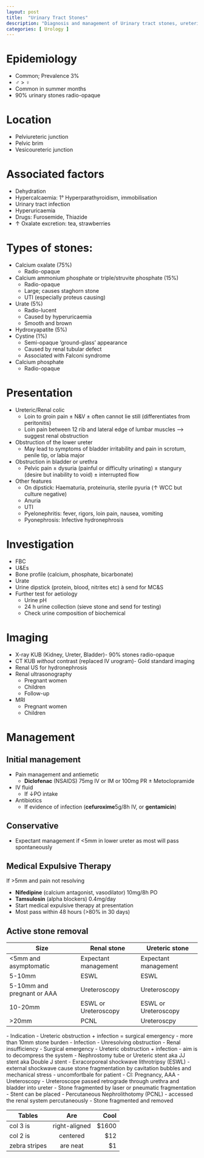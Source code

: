 ```yaml
---
layout: post
title:  "Urinary Tract Stones"
description: "Diagnosis and management of Urinary tract stones, ureteric stones, renal stones "
categories: [ Urology ]
---
```


# Epidemiology
- Common; Prevalence 3%
- ♂ > ♀
- Common in summer months
- 90% urinary stones radio-opaque

# Location
- Pelviureteric junction
- Pelvic brim
- Vesicoureteric junction

# Associated factors
- Dehydration
- Hypercalcaemia: 1° Hyperparathyroidism, immobilisation
- Urinary tract infection
- Hyperuricaemia
- Drugs: Furosemide, Thiazide
- ↑ Oxalate excretion: tea, strawberries

# Types of stones:
- Calcium oxalate (75%)
    - Radio-opaque
- Calcium ammonium phosphate or triple/struvite phosphate (15%)
    - Radio-opaque
    - Large; causes staghorn stone
    - UTI (especially proteus causing)
- Urate (5%)
    - Radio-lucent
    - Caused by hyperuricaemia
    - Smooth and brown
- Hydroxyapatite (5%)
- Cystine (1%)
    - Semi-opaque ‘ground-glass’ appearance
    - Caused by renal tubular defect
    - Associated with Falconi syndrome
- Calcium phosphate
    - Radio-opaque

# Presentation
- Ureteric/Renal colic
    - Loin to groin pain ± N&V ± often cannot lie still (differentiates from peritonitis)
    - Loin pain between 12 rib and lateral edge of lumbar muscles —> suggest renal obstruction
- Obstruction of the lower ureter
    - May lead to symptoms of bladder irritability and pain in scrotum, penile tip, or labia major
- Obstruction in bladder or urethra
    - Pelvic pain ± dysuria (painful or difficulty urinating) ± stangury (desire but inability to void) ± interrupted flow
- Other features
    - On dipstick: Haematuria, proteinuria, sterile pyuria (↑ WCC but culture negative)
    - Anuria
    - UTI
    - Pyelonephritis: fever, rigors, loin pain, nausea, vomiting
    - Pyonephrosis: Infective hydronephrosis

# Investigation
- FBC
- U&Es
- Bone profile (calcium, phosphate, bicarbonate)
- Urate
- Urine dipstick (protein, blood, nitrites etc) à send for MC&S
- Further test for aetiology
    - Urine pH
    - 24 h urine collection (sieve stone and send for testing)
    - Check urine composition of biochemical

# Imaging
- X-ray KUB (Kidney, Ureter, Bladder)- 90% stones radio-opaque
- CT KUB *without* contrast (replaced IV urogram)- Gold standard imaging
- Renal US for hydronephrosis
- Renal ultrasonography
    - Pregnant women
    - Children
    - Follow-up
- MRI
    - Pregnant women
    - Children

# Management

## Initial management
- Pain management and antiemetic
    - **Diclofenac** (NSAIDS) 75mg IV or IM or 100mg PR ± Metoclopramide
- IV fluid
    - If ↓PO intake
- Antibiotics
    - If evidence of infection (**cefuroxime**5g/8h IV, or **gentamicin**)

## Conservative
- Expectant management if <5mm in lower ureter as most will pass spontaneously

## Medical Expulsive Therapy
If >5mm and pain not resolving 
- **Nifedipine** (calcium antagonist, vasodilator) 10mg/8h PO
- **Tamsulosin** (alpha blockers) 0.4mg/day
- Start medical expulsive therapy at presentation
- Most pass within 48 hours (>80% in 30 days)

## Active stone removal
<table>
<thead>
  <tr>
    <th>Size</th>
    <th>Renal stone </th>
    <th>Ureteric stone </th>
  </tr>
</thead>
<tbody>
  <tr>
    <td>&lt;5mm and asymptomatic </td>
    <td>Expectant management </td>
    <td>Expectant management </td>
  </tr>
  <tr>
    <td>5-10mm </td>
    <td>ESWL </td>
    <td>ESWL </td>
  </tr>
  <tr>
    <td>5-10mm and pregnant or AAA</td>
    <td>Ureteroscopy </td>
    <td>Ureteroscopy </td>
  </tr>
  <tr>
    <td>10-20mm </td>
    <td>ESWL or Ureteroscopy</td>
    <td>ESWL or Ureteroscopy </td>
  </tr>
  <tr>
    <td>&gt;20mm</td>
    <td>PCNL </td>
    <td>Ureteroscpy </td>
  </tr>
</tbody>
</table>
- Indication
    - Ureteric obstruction + infection = surgical emergency
    - more than 10mm stone burden
    - Infection
    - Unresolving obstruction
    - Renal insufficiency
- Surgical emergency
    - Ureteric obstruction + infection
    - aim is to decompress the system
    - Nephrostomy tube or Ureteric stent aka JJ stent aka Double J stent
- Exracorporeal shockwave lithrotripsy (ESWL)
    - external shockwave cause stone fragmentation by cavitation bubbles and mechanical stress
    - uncomfortbale  for patient
    - CI: Pregnancy, AAA
- Ureteroscopy
    - Ureteroscope passed retrograde through urethra and bladder into ureter
    - Stone fragmented by laser or pneumatic fragmentation
    - Stent can be placed
- Percutaneous Nephrolithotomy (PCNL)
    - accessed the renal system percutaneously
    - Stone fragmented and removed

| Tables        | Are           | Cool  |
| ------------- |:-------------:| -----:|
| col 3 is      | right-aligned | $1600 |
| col 2 is      | centered      |   $12 |
| zebra stripes | are neat      |    $1 |